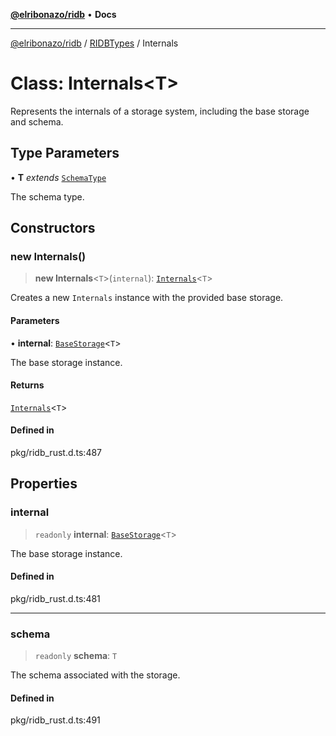 [**@elribonazo/ridb**](../../../README.md) • **Docs**

***

[@elribonazo/ridb](../../../README.md) / [RIDBTypes](../README.md) / Internals

# Class: Internals\<T\>

Represents the internals of a storage system, including the base storage and schema.

## Type Parameters

• **T** *extends* [`SchemaType`](../type-aliases/SchemaType.md)

The schema type.

## Constructors

### new Internals()

> **new Internals**\<`T`\>(`internal`): [`Internals`](Internals.md)\<`T`\>

Creates a new `Internals` instance with the provided base storage.

#### Parameters

• **internal**: [`BaseStorage`](BaseStorage.md)\<`T`\>

The base storage instance.

#### Returns

[`Internals`](Internals.md)\<`T`\>

#### Defined in

pkg/ridb\_rust.d.ts:487

## Properties

### internal

> `readonly` **internal**: [`BaseStorage`](BaseStorage.md)\<`T`\>

The base storage instance.

#### Defined in

pkg/ridb\_rust.d.ts:481

***

### schema

> `readonly` **schema**: `T`

The schema associated with the storage.

#### Defined in

pkg/ridb\_rust.d.ts:491
